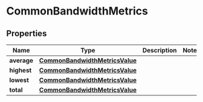 
# CommonBandwidthMetrics

## Properties
Name | Type | Description | Notes
------------ | ------------- | ------------- | -------------
**average** | [**CommonBandwidthMetricsValue**](CommonBandwidthMetricsValue.md) |  | 
**highest** | [**CommonBandwidthMetricsValue**](CommonBandwidthMetricsValue.md) |  | 
**lowest** | [**CommonBandwidthMetricsValue**](CommonBandwidthMetricsValue.md) |  | 
**total** | [**CommonBandwidthMetricsValue**](CommonBandwidthMetricsValue.md) |  | 



